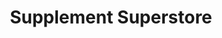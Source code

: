 ---
title: "Supplement Superstore"
url: /washington/supplement-superstore/
shop: Nahrungsergänzung
---